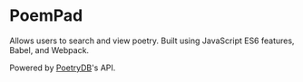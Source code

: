 # PoemPad

Allows users to search and view poetry. Built using JavaScript ES6 features, Babel, and Webpack.

Powered by [PoetryDB](https://poetrydb.org/index.html)'s API.